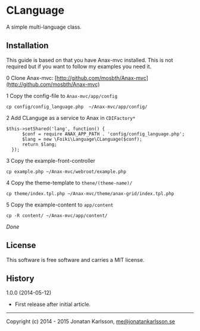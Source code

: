 
CLanguage
=========

A simple multi-language class.


Installation 
------------

This guide is based on that you have Anax-mvc installed. 
This is not required but if you want to follow my examples you need it.

0 Clone Anax-mvc: [http://github.com/mosbth/Anax-mvc](http://github.com/mosbth/Anax-mvc)


1 Copy the config-file to `Anax-mvc/app/config`
```
cp config/config_language.php  ~/Anax-mvc/app/config/
```

2 Add CLanguge as a service to Anax in `CDIFactory*`
```
$this->setShared('lang', function() {
      $conf = require ANAX_APP_PATH . 'config/config_language.php';
      $lang = new \Foiki\Language\CLanguage($conf);
      return $lang;
  });   
```

3 Copy the example-front-controller  
```
cp example.php ~/Anax-mvc/webroot/example.php
```

4 Copy the theme-template to `thene/(theme-name)/`
```
cp theme/index.tpl.php ~/Anax-mvc/theme/anax-grid/index.tpl.php
```

5 Copy the example-content to `app/content`
```
cp -R content/ ~/Anax-mvc/app/content/
```

*Done*


License 
------------------

This software is free software and carries a MIT license.


History
-----------------------------------

1.0.0 (2014-05-12)

* First release after initial article.

----------------------------------------------------------------------

Copyright (c) 2014 - 2015 Jonatan Karlsson, me@jonatankarlsson.se
